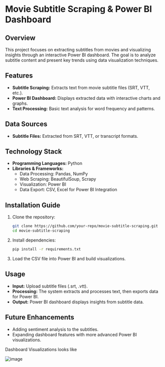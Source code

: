 # Movie Subtitle Scraping & Power BI Dashboard

## Overview
This project focuses on extracting subtitles from movies and visualizing insights through an interactive Power BI dashboard. The goal is to analyze subtitle content and present key trends using data visualization techniques.

## Features
- **Subtitle Scraping:** Extracts text from movie subtitle files (SRT, VTT, etc.).
- **Power BI Dashboard:** Displays extracted data with interactive charts and graphs.
- **Text Processing:** Basic text analysis for word frequency and patterns.

## Data Sources
- **Subtitle Files:** Extracted from SRT, VTT, or transcript formats.

## Technology Stack
- **Programming Languages:** Python
- **Libraries & Frameworks:**
  - Data Processing: Pandas, NumPy
  - Web Scraping: BeautifulSoup, Scrapy
  - Visualization: Power BI
  - Data Export: CSV, Excel for Power BI Integration

## Installation Guide
1. Clone the repository:
   ```sh
   git clone https://github.com/your-repo/movie-subtitle-scraping.git
   cd movie-subtitle-scraping
   ```
2. Install dependencies:
   ```sh
   pip install -r requirements.txt

   ```
3. Load the CSV file into Power BI and build visualizations.

## Usage
- **Input:** Upload subtitle files (.srt, .vtt).
- **Processing:** The system extracts and processes text, then exports data for Power BI.
- **Output:** Power BI dashboard displays insights from subtitle data.

## Future Enhancements
- Adding sentiment analysis to the subtitles.
- Expanding dashboard features with more advanced Power BI visualizations.

Dashboard Visualizations looks like

![image](https://github.com/user-attachments/assets/8849c3f5-1515-4aaf-9c7b-37d288c26a34)


